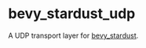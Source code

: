 # bevy_stardust_udp
A UDP transport layer for [bevy_stardust](https://crates.io/crates/bevy_stardust).